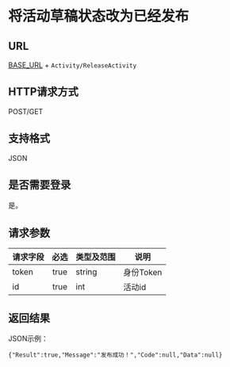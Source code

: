# 将活动草稿状态改为已经发布

## URL
[BASE_URL](..) + `Activity/ReleaseActivity`

## HTTP请求方式
POST/GET

## 支持格式
JSON

## 是否需要登录
是。

## 请求参数
| 请求字段 | 必选 | 类型及范围 | 说明 |
| -------- | :--: | ---------- | ---- |
| token | true | string | 身份Token |
| id | true | int | 活动id |



## 返回结果
JSON示例：
```
{"Result":true,"Message":"发布成功！","Code":null,"Data":null}

```




